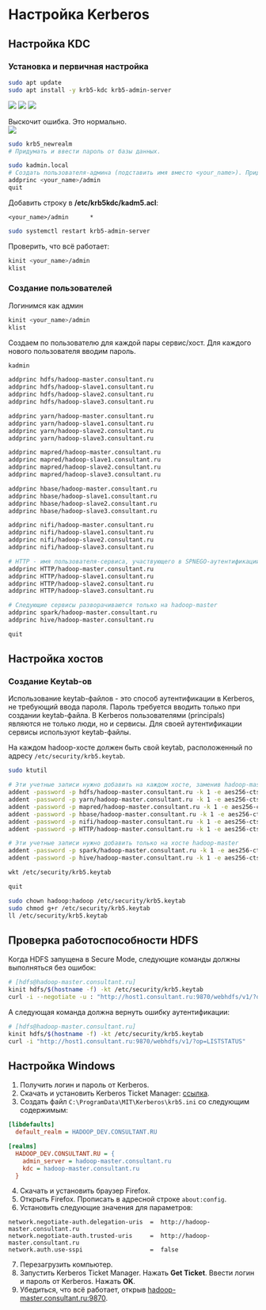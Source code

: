 # Настройка Kerberos

## Настройка KDC

### Установка и первичная настройка

```bash
sudo apt update
sudo apt install -y krb5-kdc krb5-admin-server
```

<img src="./assets/krb_1.png" />
<img src="./assets/krb_2.png" />
<img src="./assets/krb_3.png" />

Выскочит ошибка. Это нормально.  
<img src="./assets/krb_error.png" />

```bash
sudo krb5_newrealm
# Придумать и ввести пароль от базы данных.
```

```bash
sudo kadmin.local
# Создать пользователя-админа (подставить имя вместо <your_name>). Придумать и ввести пароль.
addprinc <your_name>/admin
quit
```

Добавить строку в **/etc/krb5kdc/kadm5.acl**:

```
<your_name>/admin      *
```

```bash
sudo systemctl restart krb5-admin-server
```

Проверить, что всё работает:

```bash
kinit <your_name>/admin
klist
```

### Создание пользователей

Логинимся как админ

```bash
kinit <your_name>/admin
klist
```

Создаем по пользователю для каждой пары сервис/хост.
Для каждого нового пользователя вводим пароль.

```bash
kadmin

addprinc hdfs/hadoop-master.consultant.ru
addprinc hdfs/hadoop-slave1.consultant.ru
addprinc hdfs/hadoop-slave2.consultant.ru
addprinc hdfs/hadoop-slave3.consultant.ru

addprinc yarn/hadoop-master.consultant.ru
addprinc yarn/hadoop-slave1.consultant.ru
addprinc yarn/hadoop-slave2.consultant.ru
addprinc yarn/hadoop-slave3.consultant.ru

addprinc mapred/hadoop-master.consultant.ru
addprinc mapred/hadoop-slave1.consultant.ru
addprinc mapred/hadoop-slave2.consultant.ru
addprinc mapred/hadoop-slave3.consultant.ru

addprinc hbase/hadoop-master.consultant.ru
addprinc hbase/hadoop-slave1.consultant.ru
addprinc hbase/hadoop-slave2.consultant.ru
addprinc hbase/hadoop-slave3.consultant.ru

addprinc nifi/hadoop-master.consultant.ru
addprinc nifi/hadoop-slave1.consultant.ru
addprinc nifi/hadoop-slave2.consultant.ru
addprinc nifi/hadoop-slave3.consultant.ru

# HTTP - имя пользователя-сервиса, участвующего в SPNEGO-аутентификации.
addprinc HTTP/hadoop-master.consultant.ru
addprinc HTTP/hadoop-slave1.consultant.ru
addprinc HTTP/hadoop-slave2.consultant.ru
addprinc HTTP/hadoop-slave3.consultant.ru

# Следующие сервисы разворачиваются только на hadoop-master
addprinc spark/hadoop-master.consultant.ru
addprinc hive/hadoop-master.consultant.ru

quit
```

## Настройка хостов

### Создание Keytab-ов

Использование keytab-файлов - это способ аутентификации в Kerberos, не требующий ввода пароля. Пароль требуется вводить только при создании keytab-файла. В Kerberos пользователями (principals) являются не только люди, но и сервисы. Для своей аутентификации сервисы используют keytab-файлы.

На каждом hadoop-хосте должен быть свой keytab, расположенный по адресу `/etc/security/krb5.keytab`.

```bash
sudo ktutil

# Эти учетные записи нужно добавить на каждом хосте, заменив hadoop-master на имя хоста.
addent -password -p hdfs/hadoop-master.consultant.ru -k 1 -e aes256-cts
addent -password -p yarn/hadoop-master.consultant.ru -k 1 -e aes256-cts
addent -password -p mapred/hadoop-master.consultant.ru -k 1 -e aes256-cts
addent -password -p hbase/hadoop-master.consultant.ru -k 1 -e aes256-cts
addent -password -p nifi/hadoop-master.consultant.ru -k 1 -e aes256-cts
addent -password -p HTTP/hadoop-master.consultant.ru -k 1 -e aes256-cts

# Эти учетные записи нужно добавить только на хосте hadoop-master
addent -password -p spark/hadoop-master.consultant.ru -k 1 -e aes256-cts
addent -password -p hive/hadoop-master.consultant.ru -k 1 -e aes256-cts

wkt /etc/security/krb5.keytab

quit
```

```bash
sudo chown hadoop:hadoop /etc/security/krb5.keytab
sudo chmod g+r /etc/security/krb5.keytab
ll /etc/security/krb5.keytab
```

## Проверка работоспособности HDFS

Когда HDFS запущена в Secure Mode, следующие команды должны выполняться без ошибок:

```bash
# [hdfs@hadoop-master.consultant.ru]
kinit hdfs/$(hostname -f) -kt /etc/security/krb5.keytab
curl -i --negotiate -u : "http://host1.consultant.ru:9870/webhdfs/v1/?op=LISTSTATUS"
```

А следующая команда должна вернуть ошибку аутентификации:

```bash
# [hdfs@hadoop-master.consultant.ru]
kinit hdfs/$(hostname -f) -kt /etc/security/krb5.keytab
curl -i "http://host1.consultant.ru:9870/webhdfs/v1/?op=LISTSTATUS"
```

## Настройка Windows

1. Получить логин и пароль от Kerberos.
2. Скачать и установить Kerberos Ticket Manager: [ссылка](https://web.mit.edu/kerberos/dist/kfw/4.1/kfw-4.1-amd64.msi).
3. Создать файл `C:\ProgramData\MIT\Kerberos\krb5.ini` со следующим содержимым:

```ini
[libdefaults]
  default_realm = HADOOP_DEV.CONSULTANT.RU

[realms]
  HADOOP_DEV.CONSULTANT.RU = {
    admin_server = hadoop-master.consultant.ru
    kdc = hadoop-master.consultant.ru
  }
```

4. Скачать и установить браузер Firefox.
5. Открыть Firefox. Прописать в адресной строке `about:config`.
6. Установить следующие значения для параметров:

```
network.negotiate-auth.delegation-uris  =  http://hadoop-master.consultant.ru
network.negotiate-auth.trusted-uris     =  http://hadoop-master.consultant.ru
network.auth.use-sspi                   =  false
```

7. Перезагрузить компьютер.
8. Запустить Kerberos Ticket Manager. Нажать **Get Ticket**. Ввести логин и пароль от Kerberos. Нажать **OK**.
9. Убедиться, что всё работает, открыв [hadoop-master.consultant.ru:9870](hadoop-master.consultant.ru:9870).
